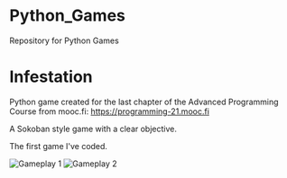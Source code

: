 # Python_Games
Repository for Python Games

# Infestation
Python game created for the last chapter of the Advanced Programming Course from mooc.fi: https://programming-21.mooc.fi

A Sokoban style game with a clear objective.

The first game I've coded.

![Gameplay 1](https://raw.githubusercontent.com/manuelmfelix/Python_Games/main/Images/Infestation_gameplay_1.JPG?token=ARMKNYCKPSPUW4LUHXH6QPLBZHZ4W)
![Gameplay 2](https://raw.githubusercontent.com/manuelmfelix/Python_Games/main/Images/Infestation_gameplay_2.JPG?token=ARMKNYEZBEH5OEOM4ZPXP5DBZHZ52)
